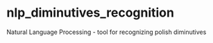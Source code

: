 # nlp_diminutives_recognition
Natural Language Processing - tool for recognizing polish diminutives
